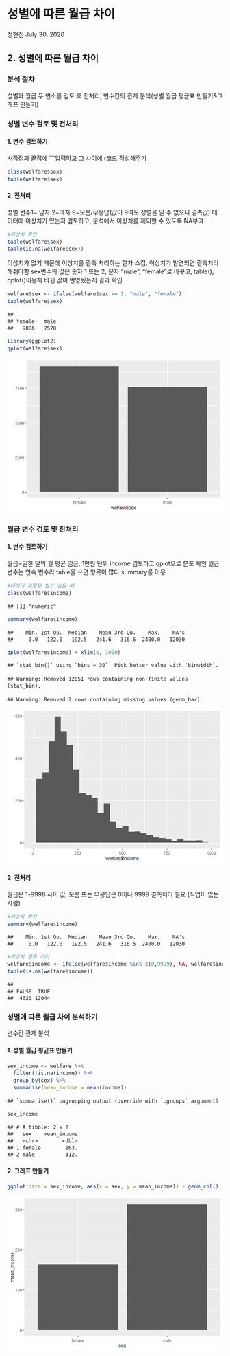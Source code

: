 성별에 따른 월급 차이
================
정현진
July 30, 2020

## 2\. 성별에 따른 월급 차이

### 분석 절차

성별과 월급 두 변소를 검토 후 전처리, 변수간의 관계 분석(성별 월급 평균표 만들기&그래프 만들기)

### 성별 변수 검토 및 전처리

#### 1\. 변수 검토하기

시작점과 끝점에 \`\`\`입력하고 그 사이에 r코드 작성해주기

``` r
class(welfare$sex)
table(welfare$sex)
```

#### 2\. 전처리

성별 변수1= 남자 2=여자 9=모름/무응답(값이 9여도 성별을 알 수 없으니 결측값) 데이터에 이상치가 있는지 검토하고,
분석에서 이상치를 제외할 수 있도록 NA부여

``` r
#이상치 확인
table(welfare$sex)
table(is.na(welfare$sex))
```

이상치가 없기 때문에 이상치를 결측 처리하는 절차 스킵, 이상치가 발견되면 결측처리 해줘야함 sex변수의 값은 숫자 1 또는 2,
문자 “male”, “female”로 바꾸고, table(), qplot()이용해 바뀐 값이 반영됬는지 결과 확인

``` r
welfare$sex <- ifelse(welfare$sex == 1, "male", "female")
table(welfare$sex)
```

    ## 
    ## female   male 
    ##   9086   7578

``` r
library(ggplot2)
qplot(welfare$sex)
```

![](welfare02_files/figure-gfm/unnamed-chunk-4-1.png)<!-- -->

### 월급 변수 검토 및 전처리

#### 1\. 변수 검토하기

월급=일한 달의 월 평균 임금, 1만원 단위 income 검토하고 qplot으로 분포 확인 월급 변수는 연속 변수라 table을
쓰면 항목이 많다 summary를 이용

``` r
#데이터 유형을 알고 싶을 때
class(welfare$income)
```

    ## [1] "numeric"

``` r
summary(welfare$income)
```

    ##    Min. 1st Qu.  Median    Mean 3rd Qu.    Max.    NA's 
    ##     0.0   122.0   192.5   241.6   316.6  2400.0   12030

``` r
qplot(welfare$income) + xlim(0, 1000)
```

    ## `stat_bin()` using `bins = 30`. Pick better value with `binwidth`.

    ## Warning: Removed 12051 rows containing non-finite values (stat_bin).

    ## Warning: Removed 2 rows containing missing values (geom_bar).

![](welfare02_files/figure-gfm/unnamed-chunk-5-1.png)<!-- -->

#### 2\. 전처리

월급은 1-9998 사이 값, 모름 또는 무응답은 0이나 9999 결측처리 필요 (직업이 없는 사람)

``` r
#이상치 확인
summary(welfare$income)
```

    ##    Min. 1st Qu.  Median    Mean 3rd Qu.    Max.    NA's 
    ##     0.0   122.0   192.5   241.6   316.6  2400.0   12030

``` r
#이상치 결측 처리
welfare$income <- ifelse(welfare$income %in% c(0,9999), NA, welfare$income)
table(is.na(welfare$income))
```

    ## 
    ## FALSE  TRUE 
    ##  4620 12044

### 성별에 따른 월급 차이 분석하기

변수간 관계 분석

#### 1\. 성별 월급 평균표 만들기

``` r
sex_income <- welfare %>% 
  filter(!is.na(income)) %>% 
  group_by(sex) %>% 
  summarise(mean_income = mean(income))
```

    ## `summarise()` ungrouping output (override with `.groups` argument)

``` r
sex_income
```

    ## # A tibble: 2 x 2
    ##   sex    mean_income
    ##   <chr>        <dbl>
    ## 1 female        163.
    ## 2 male          312.

#### 2\. 그래프 만들기

``` r
ggplot(data = sex_income, aes(x = sex, y = mean_income)) + geom_col()
```

![](welfare02_files/figure-gfm/unnamed-chunk-8-1.png)<!-- -->

